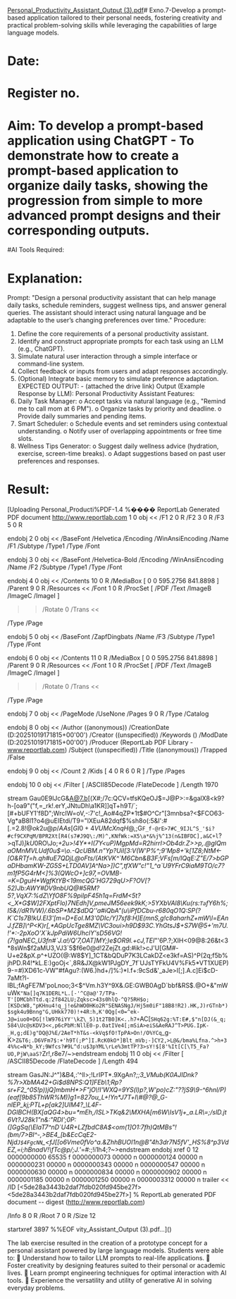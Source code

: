[Personal_Productivity_Assistant_Output (3).pdf](https://github.com/user-attachments/files/23021666/Personal_Productivity_Assistant_Output.3.pdf)# Exno.7-Develop a prompt-based application tailored to their personal needs, fostering creativity and practical problem-solving skills while leveraging the capabilities of large language models.

# Date:
# Register no.
# Aim: To develop a prompt-based application using ChatGPT - To demonstrate how to create a prompt-based application to organize daily tasks, showing the progression from simple to more advanced prompt designs and their corresponding outputs.

#AI Tools Required: 


# Explanation: 
Prompt:
"Design a personal productivity assistant that can help manage daily tasks, schedule reminders, suggest wellness tips, and answer general queries. The assistant should interact using natural language and be adaptable to the user’s changing preferences over time."
Procedure:
1. Define the core requirements of a personal productivity assistant.
2. Identify and construct appropriate prompts for each task using an LLM (e.g., ChatGPT).
3. Simulate natural user interaction through a simple interface or command-line system.
4. Collect feedback or inputs from users and adapt responses accordingly.
5. (Optional) Integrate basic memory to simulate preference adaptation.
EXPECTED OUTPUT: - (attached the drive link)
Output (Example Response by LLM):
Personal Productivity Assistant Features:
1. Daily Task Manager:
o Accept tasks via natural language (e.g., "Remind me to call mom at 6 PM").
o Organize tasks by priority and deadline.
o Provide daily summaries and pending items.
2. Smart Scheduler:
o Schedule events and set reminders using contextual understanding.
o Notify user of overlapping appointments or free time slots.
3. Wellness Tips Generator:
o Suggest daily wellness advice (hydration, exercise, screen-time breaks).
o Adapt suggestions based on past user preferences and responses.



# Result: 

[Uploading Personal_Producti%PDF-1.4
%���� ReportLab Generated PDF document http://www.reportlab.com
1 0 obj
<<
/F1 2 0 R /F2 3 0 R /F3 5 0 R
>>
endobj
2 0 obj
<<
/BaseFont /Helvetica /Encoding /WinAnsiEncoding /Name /F1 /Subtype /Type1 /Type /Font
>>
endobj
3 0 obj
<<
/BaseFont /Helvetica-Bold /Encoding /WinAnsiEncoding /Name /F2 /Subtype /Type1 /Type /Font
>>
endobj
4 0 obj
<<
/Contents 10 0 R /MediaBox [ 0 0 595.2756 841.8898 ] /Parent 9 0 R /Resources <<
/Font 1 0 R /ProcSet [ /PDF /Text /ImageB /ImageC /ImageI ]
>> /Rotate 0 /Trans <<

>> 
  /Type /Page
>>
endobj
5 0 obj
<<
/BaseFont /ZapfDingbats /Name /F3 /Subtype /Type1 /Type /Font
>>
endobj
6 0 obj
<<
/Contents 11 0 R /MediaBox [ 0 0 595.2756 841.8898 ] /Parent 9 0 R /Resources <<
/Font 1 0 R /ProcSet [ /PDF /Text /ImageB /ImageC /ImageI ]
>> /Rotate 0 /Trans <<

>> 
  /Type /Page
>>
endobj
7 0 obj
<<
/PageMode /UseNone /Pages 9 0 R /Type /Catalog
>>
endobj
8 0 obj
<<
/Author (\(anonymous\)) /CreationDate (D:20251019171815+00'00') /Creator (\(unspecified\)) /Keywords () /ModDate (D:20251019171815+00'00') /Producer (ReportLab PDF Library - www.reportlab.com) 
  /Subject (\(unspecified\)) /Title (\(anonymous\)) /Trapped /False
>>
endobj
9 0 obj
<<
/Count 2 /Kids [ 4 0 R 6 0 R ] /Type /Pages
>>
endobj
10 0 obj
<<
/Filter [ /ASCII85Decode /FlateDecode ] /Length 1970
>>
stream
Gau0E9lJcG&A@7.b[(X#;/7c:QCV=tfsKQeOJ$=J@P>:=&galX8<k9?h-[oa9"("f,=_rk!.erY,JNtuDh\a1KR]]qT+h9T/`;[#+bUFY1'f8D";WrcIW=oV,-:7'c!_Ao#4qZP*1t$#O^Cr\"[3mnbsa?<$FCO63-Vg*aB8l1?o4@uEIEtdi/T9="lXEuA82dqf$%sh8o(:5&I':#[.=2$.8!@ok2u@p/AAs[GI0+4VUMcXnqH@,$;G`F_f-@rE>7#C_9IJL^S_'$i?#cf9CXPqM/BPR2Xt[R4(s7#J9Q\:/M)^,KNfWk:=X5\a*&%j%^13(n&IBFDC],a&C+l`?>qTJ)*]kU*0RO\Jo;_+2u>!4Y*+I(7Y<uP)MgpMd=R2hirrI>Ob4dr.Z>>p,.@glQmaOMnM$V%*kZKd)h7D(5XE4W8>M0<_<]W8;M.lhD_s1^]p-[TEf7*6]>\D1&$LUdf0u$=\o.-QcUBM.n"Yp?UiI[3:V(W'P%^;9'Mp8+'k[1Z8;NtM<-[O&RTf=h.qh#uE7QDjL@oFts/(AtKVK^`M6Cbn&B3F;VFs[m/lQqE:Z"E/7>bGPaDHbamKW-ZG5S+LTD0AV]A^Na>])C",tfXW"c!"1_^a`U9YFrC9iaM9TO/c7?m1fP5G4rM<]%3(QWcO+]c97,=OVMB-=K=DguH*WgfKtYB<19mcQG'HG729qU>F?OV[?52)Jb:AWY#DV9nbUQ@#5RM?5?,VqX7:%dZ\YfO8F%9piIpF45h1q=FrdM<5t?<_X*G$W]2FXptFlo)7NEdh]V,pmeJM56eek9kK;>5YXbVAl8\Ku(rs:`Ta`fY6h%;I5&//dR1VW)/.6bSP*M2$dDQ''a#iQbA"(u\iPfDCbu-r680qO1Q:SP(?K`C1s7B!kU.EI3'[m=D+EoI.M3'0DIc/Y]7sf8:H]E(mnS,g!c8aharhZ+mW\l=EAnJ.fZB]\^P<K)r[,*AGpUcTge8MZ\VC3oui>h9D$93C.YhGtsJ$+S7W@5+'m7U.!'*:-2pXoO'X`kJpPdiW6UhclY'sD56VG!(7!gaNEC_U3fn#`J.a!/Q'7,OAT]MY;)e$OR9l.+cJ,TEI_"'6P.?;XIH<09@8:26&t<3*8sWn$f2aMU3,VJ3`5$f6e0@d!2ZejZt.gd:#ik!>cJ'U[GM#-U+e2&pX.p^+UZO(@:W8$Y]_1CT&bQDuP7K3LCakDZ<e3kf=AS)^P(2q;f5b%jhPD.R4!*kL.E:)goOj<`,8R&JX@kW1PJgDY_7f`UJsTYFkU4V%Fk5*VT1XUEP)9-=#)XD61c-VW"#fAgu?:(W6.)hd+/]%:)*I.f+:9cSd&'_aJe>I[;].A.c]Ei$cD-7aMt?l-IBL;fAgFE7M'poLnoo;3<$^Vm.h3Y^9X&.GE:GWB0AgD`bbf&RS$.@O+&"mWuW`K"Na[]q7K1DERL*L.[-'^C@a@'7/TPa-T'[DMCbhTtd.q:2f842LU;Zqksc>43s0hlQ-^Q?5RH$o;[KSDcW8,"pKHnu4!q_j!e&hWO0HKo2R"SENASNgJ/Hj5m0iF"18B8!R2).HK,J)rGTnb*)$sgk4u9Bnng"G,UHkk770)!+4R:h,K'0Qg[<0=^ek-J@=iuo0+DG[!lW976iYY'\kZ\_5)1t2TB0]K<..h7+`AC[`SHq62g:%T:E#,$"n[DJ(&_q;584\Uc@sKDV3<<,p6cPbM:NllE0-p.0atIVe4[;mSiA>eiS&AeRAJ^T>PUG.IpK-_H,g;dE)g"DQ@J%E/2AeT*hT&s-<kVq$fO!TpPA>On!/O%YCq`_g-K>`Z&T6;.D6VFm7$:+'h9T(;P^]I.RcK0kO*]Blt_mVb;-]CY2,>L@&/bma%Lfna.^>h+34%%c=N*b_kY;9Wfcs?#9L^d:u$3pYML\rLe%3mtTP?3>sY!$[8'%It[C[\T5_Fa?UO,PjW\aaS?`Zr!,r8e7/~>endstream
endobj
11 0 obj
<<
/Filter [ /ASCII85Decode /FlateDecode ] /Length 494
>>
stream
GasJN:J^")&B4,:'^ll>;!LrIPT*.9XgAn?*;;3_VMub(K0AJIDnk?%7r>XbMA42+Gi$d8NPS:Q1]FEb\1;Rp?sr+F2_^0S!p))jQ]mbmH*>F"jO\!I'WXQ=9YS(l)p?,W'po)cZ:"??jS9\9-^6hnl/P)(eaf[9b85ThWR%M))g1=827ou_L+!Yn*J7T+l\#@?@_G-nIEP_kj;PTL+p[ak2]UIM4?_\L4F-DGlBCH(BX[aQG4>bu=*mEh,/ISL>TKq&2\MXHA[m6W\IsV1j+_a.LR\=;/slD.jt6Vt?J28k1"n&:"RDl';0P:(]GgSq(\EIaT7^nD`U4R+LZfbdC8A$<om(1]O1:7fh)QtMBs"!(bm/7>BI^-,>BE4_[b&EcCqE2-Njd`J$4FgcNN`_<fJ[[o6Vme0fVo^a.&ZhhBUOI1n@B"4h3dr7N5fV'_HS%8^p3VdEZ,=i;hBnadV!\\fTc@p/;J.'*=#:;!i1h4;?~>endstream
endobj
xref
0 12
0000000000 65535 f 
0000000073 00000 n 
0000000124 00000 n 
0000000231 00000 n 
0000000343 00000 n 
0000000547 00000 n 
0000000630 00000 n 
0000000834 00000 n 
0000000902 00000 n 
0000001185 00000 n 
0000001250 00000 n 
0000003312 00000 n 
trailer
<<
/ID 
[<5de28a3443b2daf7fdb020fd945be27f><5de28a3443b2daf7fdb020fd945be27f>]
% ReportLab generated PDF document -- digest (http://www.reportlab.com)

/Info 8 0 R
/Root 7 0 R
/Size 12
>>
startxref
3897
%%EOF
vity_Assistant_Output (3).pdf…]()


The lab exercise resulted in the creation of a prototype concept for a personal assistant powered by large language models. Students were able to:
 Understand how to tailor LLM prompts to real-life applications.
 Foster creativity by designing features suited to their personal or academic lives.
 Learn prompt engineering techniques for optimal interaction with AI tools.
 Experience the versatility and utility of generative AI in solving everyday problems.
